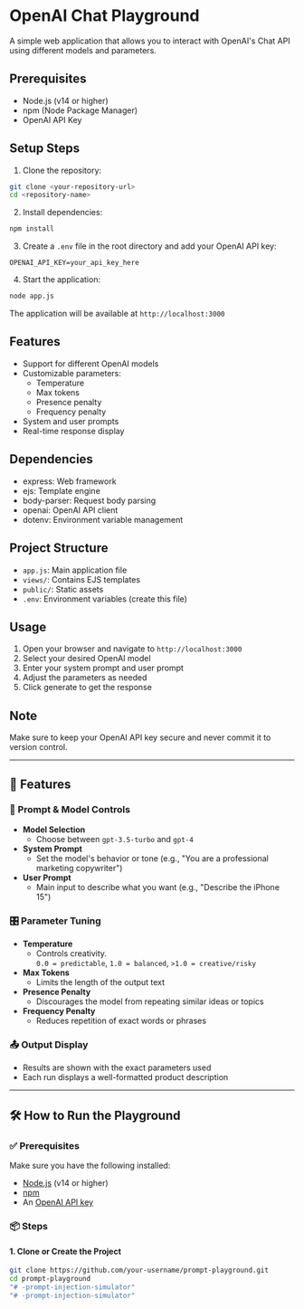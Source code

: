 # OpenAI Chat Playground

A simple web application that allows you to interact with OpenAI's Chat API using different models and parameters.

## Prerequisites

- Node.js (v14 or higher)
- npm (Node Package Manager)
- OpenAI API Key

## Setup Steps

1. Clone the repository:
```bash
git clone <your-repository-url>
cd <repository-name>
```

2. Install dependencies:
```bash
npm install
```

3. Create a `.env` file in the root directory and add your OpenAI API key:
```
OPENAI_API_KEY=your_api_key_here
```

4. Start the application:
```bash
node app.js
```

The application will be available at `http://localhost:3000`

## Features

- Support for different OpenAI models
- Customizable parameters:
  - Temperature
  - Max tokens
  - Presence penalty
  - Frequency penalty
- System and user prompts
- Real-time response display

## Dependencies

- express: Web framework
- ejs: Template engine
- body-parser: Request body parsing
- openai: OpenAI API client
- dotenv: Environment variable management

## Project Structure

- `app.js`: Main application file
- `views/`: Contains EJS templates
- `public/`: Static assets
- `.env`: Environment variables (create this file)

## Usage

1. Open your browser and navigate to `http://localhost:3000`
2. Select your desired OpenAI model
3. Enter your system prompt and user prompt
4. Adjust the parameters as needed
5. Click generate to get the response

## Note

Make sure to keep your OpenAI API key secure and never commit it to version control.

---

## 🚀 Features

### 🔧 Prompt & Model Controls

- **Model Selection**
  - Choose between `gpt-3.5-turbo` and `gpt-4`
- **System Prompt**
  - Set the model's behavior or tone (e.g., "You are a professional marketing copywriter")
- **User Prompt**
  - Main input to describe what you want (e.g., "Describe the iPhone 15")

### 🎛️ Parameter Tuning

- **Temperature**
  - Controls creativity.  
    `0.0 = predictable`, `1.0 = balanced`, `>1.0 = creative/risky`
- **Max Tokens**
  - Limits the length of the output text
- **Presence Penalty**
  - Discourages the model from repeating similar ideas or topics
- **Frequency Penalty**
  - Reduces repetition of exact words or phrases

### 📤 Output Display

- Results are shown with the exact parameters used
- Each run displays a well-formatted product description

---

## 🛠️ How to Run the Playground

### ✅ Prerequisites

Make sure you have the following installed:

- [Node.js](https://nodejs.org/) (v14 or higher)
- [npm](https://www.npmjs.com/)
- An [OpenAI API key](https://platform.openai.com/account/api-keys)

### 📦 Steps

#### 1. Clone or Create the Project

```bash
git clone https://github.com/your-username/prompt-playground.git
cd prompt-playground
"# -prompt-injection-simulator" 
"# -prompt-injection-simulator" 
